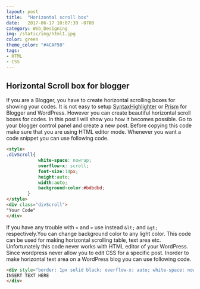 ```yaml
---
layout: post
title:  "Horizontal scroll box"
date:   2017-06-17 10:07:39 -0700
category: Web_Designing
img: /static/img/html1.jpg
color: green
theme_color: "#4CAF50"
tags: 
- HTML
- CSS
---
```

## Horizontal Scroll box for blogger
If you are a Blogger, you have to create horizontal scrolling boxes for showing your codes. It is not easy to setup [SyntaxHighlighter](http://alexgorbatchev.com/SyntaxHighlighter/) or [Prism](http://prismjs.com) for Blogger and WordPress. However you can create beautiful horizontal scroll boxes for codes. In this post I will show you how it becomes possible. Go to your blogger control panel and create a new post. Before copying this code make sure that you are using HTML editor mode. Whenever you want a code snippet you can use following code.
```markdown
<style>
.divScroll{ 
            white-space: nowrap; 
            overflow-x: scroll;
            font-size:14px;
            height:auto;
            width:auto;
            background-color:#bdbdbd;
        }
</style>
<div class="divScroll">
"Your Code"
</div>
```
If you have any trouble with `<` and `>` use instead `&lt;` and `&gt;` respectively.You can change background color to any light color. This code can be used for making horizontal scrolling table, text area etc. Unfortunately this code never works with HTML editor of your WordPress. Since wordpress never allow you to edit CSS for a specific post. Inorder to make horizontal text area on a WordPress blog you can use following code.
```markdown
<div style="border: 1px solid black; overflow-x: auto; white-space: nowrap; height: auto; width: auto; color: black; background-color: white;">
INSERT TEXT HERE
</div>
```
